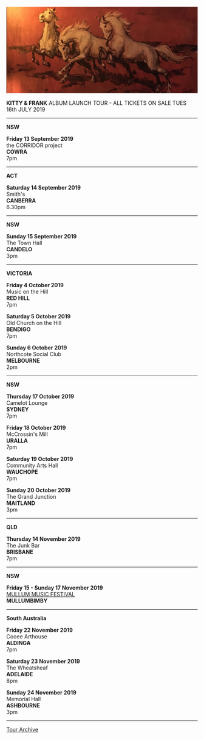 ![](data/image/news/horses1.jpg)

**KITTY & FRANK** ALBUM LAUNCH TOUR - ALL TICKETS ON SALE TUES 16th JULY 2019

* * * * *

**NSW**

**Friday 13 September 2019**\
the CORRIDOR project\
**COWRA**\
7pm

* * * * *

**ACT**

**Saturday 14 September 2019**\
Smith's\
**CANBERRA**\
6.30pm 

* * * * *

**NSW**

**Sunday 15 September 2019**\
The Town Hall\
**CANDELO**\
3pm

* * * * *

**VICTORIA**

**Friday 4 October 2019**\
Music on the Hill\
**RED HILL**\
7pm

**Saturday 5 October 2019**\
Old Church on the Hill\
**BENDIGO**\
7pm 

**Sunday 6 October 2019**\
Northcote Social Club\
**MELBOURNE**\
2pm
 
* * * * *

**NSW**

**Thursday 17 October 2019**\
Camelot Lounge\
**SYDNEY**\
7pm

**Friday 18 October 2019**\
McCrossin's Mill\
**URALLA**\
7pm

**Saturday 19 October 2019**\
Community Arts Hall\
**WAUCHOPE**\
7pm

**Sunday 20 October 2019**\
The Grand Junction\
**MAITLAND**\
3pm

* * * * *

**QLD**

**Thursday 14 November 2019**\
The Junk Bar\
**BRISBANE**\
7pm

* * * * *

**NSW**

**Friday 15 - Sunday 17 November 2019**\
[MULLUM MUSIC FESTIVAL](https://www.mullummusicfestival.com/)\
**MULLUMBIMBY**

* * * * *

**South Australia**

**Friday 22 November 2019**\
Cooee Arthouse\
**ALDINGA**\
7pm

**Saturday 23 November 2019**\
The Wheatsheaf\
**ADELAIDE**\
8pm

**Sunday 24 November 2019**\
Memorial Hall\
**ASHBOURNE**\
3pm

* * * * *

[Tour Archive](tour/archive)

